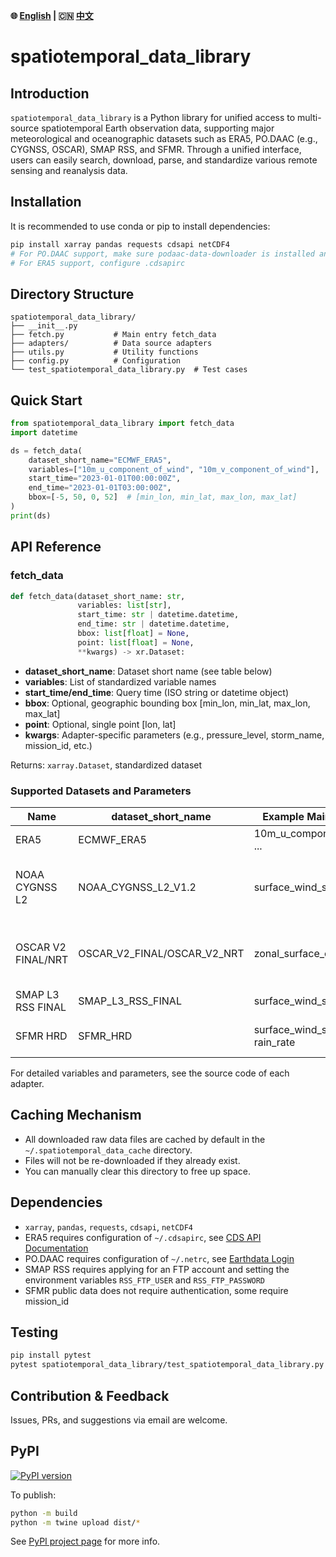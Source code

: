**🌐 [English](README.md) | 🇨🇳 [中文](README_zh.md)**

# spatiotemporal_data_library

## Introduction

`spatiotemporal_data_library` is a Python library for unified access to multi-source spatiotemporal Earth observation data, supporting major meteorological and oceanographic datasets such as ERA5, PO.DAAC (e.g., CYGNSS, OSCAR), SMAP RSS, and SFMR. Through a unified interface, users can easily search, download, parse, and standardize various remote sensing and reanalysis data.

## Installation

It is recommended to use conda or pip to install dependencies:

```bash
pip install xarray pandas requests cdsapi netCDF4
# For PO.DAAC support, make sure podaac-data-downloader is installed and .netrc is configured
# For ERA5 support, configure .cdsapirc
```

## Directory Structure

```
spatiotemporal_data_library/
├── __init__.py
├── fetch.py           # Main entry fetch_data
├── adapters/          # Data source adapters
├── utils.py           # Utility functions
├── config.py          # Configuration
└── test_spatiotemporal_data_library.py  # Test cases
```

## Quick Start

```python
from spatiotemporal_data_library import fetch_data
import datetime

ds = fetch_data(
    dataset_short_name="ECMWF_ERA5",
    variables=["10m_u_component_of_wind", "10m_v_component_of_wind"],
    start_time="2023-01-01T00:00:00Z",
    end_time="2023-01-01T03:00:00Z",
    bbox=[-5, 50, 0, 52]  # [min_lon, min_lat, max_lon, max_lat]
)
print(ds)
```

## API Reference

### fetch_data

```python
def fetch_data(dataset_short_name: str,
               variables: list[str],
               start_time: str | datetime.datetime,
               end_time: str | datetime.datetime,
               bbox: list[float] = None,
               point: list[float] = None,
               **kwargs) -> xr.Dataset:
```
- **dataset_short_name**: Dataset short name (see table below)
- **variables**: List of standardized variable names
- **start_time/end_time**: Query time (ISO string or datetime object)
- **bbox**: Optional, geographic bounding box [min_lon, min_lat, max_lon, max_lat]
- **point**: Optional, single point [lon, lat]
- **kwargs**: Adapter-specific parameters (e.g., pressure_level, storm_name, mission_id, etc.)

Returns: `xarray.Dataset`, standardized dataset

### Supported Datasets and Parameters

| Name                | dataset_short_name         | Example Main Variables         | Note |
|---------------------|---------------------------|-------------------------------|------|
| ERA5                | ECMWF_ERA5                | 10m_u_component_of_wind, ...  | Requires .cdsapirc |
| NOAA CYGNSS L2      | NOAA_CYGNSS_L2_V1.2       | surface_wind_speed, ...       | Requires podaac-data-downloader, .netrc |
| OSCAR V2 FINAL/NRT  | OSCAR_V2_FINAL/OSCAR_V2_NRT| zonal_surface_current, ...    | Requires podaac-data-downloader, .netrc |
| SMAP L3 RSS FINAL   | SMAP_L3_RSS_FINAL         | surface_wind_speed            | Requires FTP account |
| SFMR HRD            | SFMR_HRD                  | surface_wind_speed, rain_rate | Public/Some require mission_id |

For detailed variables and parameters, see the source code of each adapter.

## Caching Mechanism

- All downloaded raw data files are cached by default in the `~/.spatiotemporal_data_cache` directory.
- Files will not be re-downloaded if they already exist.
- You can manually clear this directory to free up space.

## Dependencies
- `xarray`, `pandas`, `requests`, `cdsapi`, `netCDF4`
- ERA5 requires configuration of `~/.cdsapirc`, see [CDS API Documentation](https://cds.climate.copernicus.eu/api-how-to)
- PO.DAAC requires configuration of `~/.netrc`, see [Earthdata Login](https://urs.earthdata.nasa.gov/)
- SMAP RSS requires applying for an FTP account and setting the environment variables `RSS_FTP_USER` and `RSS_FTP_PASSWORD`
- SFMR public data does not require authentication, some require mission_id

## Testing

```bash
pip install pytest
pytest spatiotemporal_data_library/test_spatiotemporal_data_library.py
```

## Contribution & Feedback

Issues, PRs, and suggestions via email are welcome.

## PyPI

[![PyPI version](https://img.shields.io/pypi/v/spatiotemporal_data_library.svg)](https://pypi.org/project/spatiotemporal_data_library/)

To publish:

```bash
python -m build
python -m twine upload dist/*
```

See [PyPI project page](https://pypi.org/project/spatiotemporal_data_library/) for more info. 